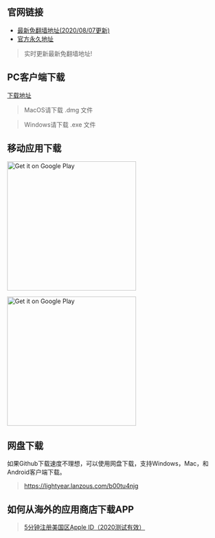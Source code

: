## 官网链接
- [最新免翻墙地址(2020/08/07更新)](https://lightyearapp.life)
- [官方永久地址](https://lightyearvpn.com)

> 实时更新最新免翻墙地址!

## PC客户端下载

[下载地址](https://github.com/lightyearvpn/LightyearVPN/releases)

> MacOS请下载 .dmg 文件

> Windows请下载 .exe 文件

## 移动应用下载

<a target="_blank" href='https://apps.apple.com/us/app/lightyearvpn-fast-trusted/id1495258888'><img width="300" alt='Get it on Google Play' src='https://applelaneanimalhospital.com/wp-content/uploads/2019/04/apple.png'/></a>

<a target="_blank" href='https://play.google.com/store/apps/details?id=com.stingsystemllc.lightyearapp'><img width="300" alt='Get it on Google Play' src='https://applelaneanimalhospital.com/wp-content/uploads/2019/04/google.png'/></a>

## 网盘下载
如果Github下载速度不理想，可以使用网盘下载，支持Windows，Mac，和Android客户端下载。

> https://lightyear.lanzous.com/b00tu4njg

## 如何从海外的应用商店下载APP
> <a target="_blank" href="https://zhuanlan.zhihu.com/p/36574047">5分钟注册美国区Apple ID（2020测试有效）</a>
